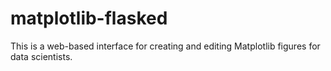 # matplotlib-flasked
This is a web-based interface for creating and editing Matplotlib figures for data scientists.
